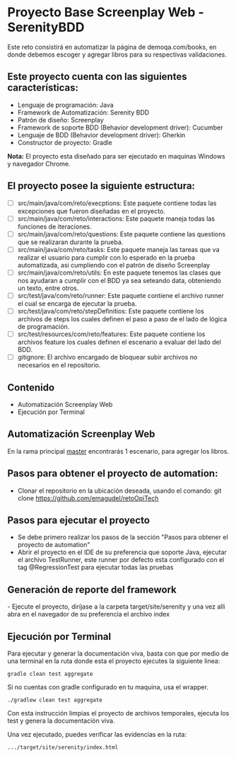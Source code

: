 # Proyecto Base Screenplay Web - SerenityBDD

Este reto consistirá en automatizar la página de demoqa.com/books, en donde debemos escoger y agregar libros para su respectivas validaciones.

<H2>Este proyecto cuenta con las siguientes características:</H2>

- Lenguaje de programación: Java
- Framework de Automatización: Serenity BDD
- Patrón de diseño: Screenplay
- Framework de soporte BDD (Behavior development driver): Cucumber
- Lenguaje de BDD (Behavior development driver): Gherkin
- Constructor de proyecto: Gradle

**Nota:** El proyecto esta diseñado para ser ejecutado en maquinas Windows y navegador Chrome.

<H2>El proyecto posee la siguiente estructura:</H2>

- [ ] src/main/java/com/reto/execptions: Este paquete contiene todas las excepciones que fueron diseñadas en el proyecto.
- [ ] src/main/java/com/reto/interactions: Este paquete maneja todas las funciones de iteraciones.
- [ ] src/main/java/com/reto/questions: Este paquete contiene las questions que se realizaran durante la prueba.
- [ ] src/main/java/com/reto/tasks: Este paquete maneja las tareas que va realizar el usuario para cumplir con lo esperado en la prueba automatizada, asi cumpliendo con el patrón de diseño Screenplay
- [ ] src/main/java/com/reto/utils: En este paquete tenemos las clases que nos ayudaran a cumplir con el BDD ya sea seteando data, obteniendo un texto, entre otros.
- [ ] src/test/java/com/reto/runner: Este paquete contiene el archivo runner el cual se encarga de ejecutar la prueba.
- [ ] src/test/java/com/reto/stepDefinitios: Este paquete contiene los archivos de steps los cuales definen el paso a paso de el lado de lógica de programación.
- [ ] src/test/resources/com/reto/features: Este paquete contiene los archivos feature los cuales definen el escenario a evaluar del lado del BDD.
- [ ] gitignore: El archivo encargado de bloquear subir archivos no necesarios en el repositorio.

## Contenido

- Automatización Screenplay Web
- Ejecución por Terminal


## Automatización Screenplay Web

En la rama principal [master](https://github.com/emagudel/retoOpiTech "master") encontrarás 1 escenario, para agregar los libros.

<H2>Pasos para obtener el proyecto de automation:</H2>

- Clonar el repositorio en la ubicación deseada, usando el comando: git clone https://github.com/emagudel/retoOpiTech

<H2>Pasos para ejecutar el proyecto</H2>

- Se debe primero realizar los pasos de la sección "Pasos para obtener el proyecto de automation"
- Abrir el proyecto en el IDE de su preferencia que soporte Java, ejecutar el archivo TestRunner, este runner por defecto esta configurado con el tag @RegressionTest para ejecutar todas las pruebas

<H2>Generación de reporte del framework</H2>
- Ejecute el proyecto, diríjase a la carpeta target/site/serenity y una vez alli abra en el navegador de su preferencia el archivo index

## Ejecución por Terminal

Para ejecutar y generar la documentación viva, basta con que por medio de una terminal en la ruta donde esta el proyecto ejecutes la siguiente linea:

`gradle clean test aggregate`

Si no cuentas con gradle configurado en tu maquina, usa el wrapper.

`./gradlew clean test aggregate`

Con esta instrucción limpias el proyecto de archivos temporales, ejecuta los test y genera la documentación viva.

Una vez ejecutado, puedes verificar las evidencias en la ruta:

`.../target/site/serenity/index.html`

